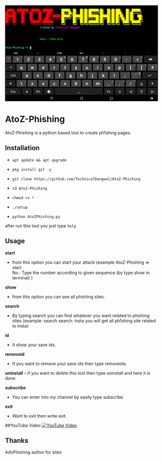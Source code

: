 ![alt](.img/logo.png)

# AtoZ-Phishing
AtoZ-Phishing is a python based tool to create ph1shing pages.

## Installation

* `apt update && apt upgrade`

* `pkg install git -y`

* `git clone https://github.com/TechnicalDangwal/AtoZ-Phishing`

* `cd AtoZ-Phishing`

* `chmod +x *`

* `./setup`

* `python AtoZPhishing.py`

after run this tool you just type `help`

## Usage

__start__
- from this option you can start your attack (example
AtoZ-Phishing => start                                                
No.: Type the number according to given sequence (by type show in terminal)
)

__show__
- from this option you can see all phishing sites.

__search__
- By typing search you can find whatever you want related to phishing sites (example: search
search: insta
you will get all ph1shing site related to insta)

__id__
- It show your save ids.

__removeid__
- If you want to remove your save ids then type removeids.

__uninstall__
– if you want to delete this tool then type uninstall and here it is done.

__subscribe__
- You can enter into my channel by easily type subscribe.

__exit__
- Want to exit then write exit.

##YouTube Video
[![YouTube Video](https://img.youtube.com/vi/StTqXEQ2l-Y/0.jpg)](https://www.youtube.com/watch?v=StTqXEQ2l-Y "YouTube Video")

## Thanks
AdvPhishing author for sites
